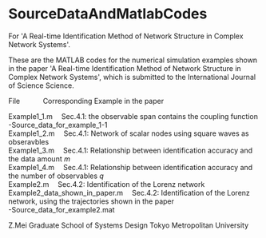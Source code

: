 # SourceDataAndMatlabCodes
For 'A Real-time Identification Method of Network Structure in Complex Network Systems'.

These are the MATLAB codes for the numerical simulation examples shown in the paper 
'A Real-time Identification Method of Network Structure in Complex Network Systems',
which is submitted to the International Journal of Science Science. 


File                              &emsp;&emsp;&emsp;Corresponding Example in the paper

Example1_1.m                      &emsp;Sec.4.1: the observable span contains the coupling function <br />
  -Source_data_for_example_1-1<br />
Example1_2.m                      &emsp;Sec.4.1: Network of scalar nodes using square waves as obseravbles<br />
Example1_3.m                      &emsp;Sec.4.1: Relationship between identification accuracy and the data amount $m$ <br />
Example1_4.m                      &emsp;Sec.4.1: Relationship between identification accuracy and the number of observables $q$ <br />
Example2.m                        &emsp;Sec.4.2: Identification of the Lorenz network <br />
Example2_data_shown_in_paper.m    &emsp;Sec.4.2: Identification of the Lorenz network, using the trajectories shown in the paper<br />
  -Source_data_for_example2.mat<br />



Z.Mei 
Graduate School of Systems Design
Tokyo Metropolitan University
